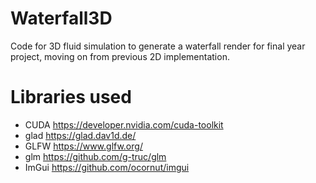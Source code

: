 # Waterfall3D
Code for 3D fluid simulation to generate a waterfall render for final year project, moving on from previous 2D implementation.

# Libraries used
* CUDA https://developer.nvidia.com/cuda-toolkit
* glad https://glad.dav1d.de/
* GLFW https://www.glfw.org/
* glm https://github.com/g-truc/glm
* ImGui https://github.com/ocornut/imgui
